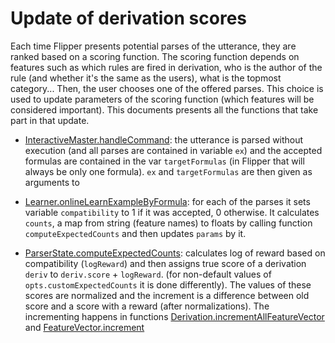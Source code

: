 # Update of derivation scores

Each time Flipper presents potential parses of the utterance, they are ranked based on a scoring function. The scoring function depends on features such as which rules are fired in derivation, who is the author of the rule (and whether it's the same as the users), what is the topmost category... Then, the user chooses one of the offered parses. This choice is used to update parameters of the scoring function (which features will be considered important). This documents presents all the functions that take part in that update.

 - [InteractiveMaster.handleCommand](src/edu/stanford/nlp/sempre/interactive/InteractiveMaster.java#L190): the utterance is parsed without execution (and all parses are contained in variable `ex`) and the accepted formulas are contained in the var `targetFormulas` (in Flipper that will always be only one formula). `ex` and `targetFormulas` are then given as arguments to
 
 
 - [Learner.onlineLearnExampleByFormula](src/edu/stanford/nlp/sempre/Learner.java#L152): for each of the parses it sets variable `compatibility` to 1 if it was accepted, 0 otherwise. It calculates `counts`, a map from string (feature names) to floats by calling function `computeExpectedCounts` and then updates `params` by it.
 
 
 - [ParserState.computeExpectedCounts](src/edu/stanford/nlp/sempre/ParserState.java#L271): calculates log of reward based on compatibility (`logReward`)  and then assigns true score of a derivation `deriv` to `deriv.score` + `logReward`. (for non-default values of `opts.customExpectedCounts` it is done differently). The values of these scores are normalized and the increment is a difference between old score and a score with a reward (after normalizations). The incrementing happens in functions [Derivation.incrementAllFeatureVector](src/edu/stanford/nlp/sempre/Derivation.java#L391) and [FeatureVector.increment](src/edu/stanford/nlp/sempre/FeatureVector.java#L149)